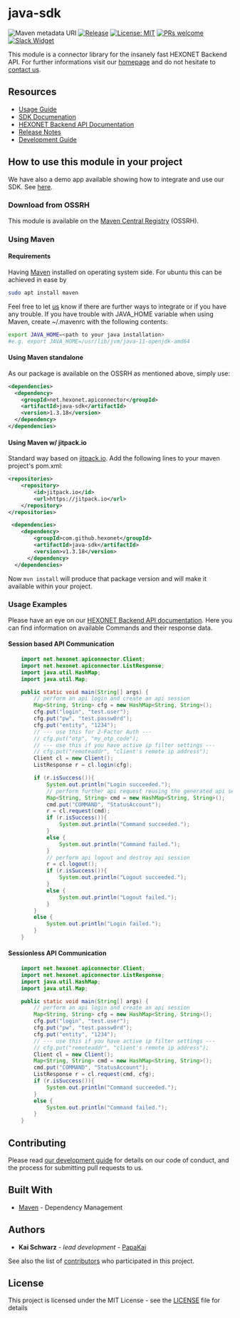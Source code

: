 # java-sdk

![Maven metadata URI](https://img.shields.io/maven-metadata/v/http/central.maven.org/maven2/net/hexonet/apiconnector/java-sdk/maven-metadata.xml.svg)
[![Release](https://jitpack.io/v/hexonet/java-sdk.svg)](https://jitpack.io/#hexonet/java-sdk)
[![License: MIT](https://img.shields.io/badge/License-MIT-blue.svg)](https://opensource.org/licenses/MIT)
[![PRs welcome](https://img.shields.io/badge/PRs-welcome-brightgreen.svg)](https://github.com/hexonet/java-sdk/blob/master/CONTRIBUTING.md)
[![Slack Widget](https://camo.githubusercontent.com/984828c0b020357921853f59eaaa65aaee755542/68747470733a2f2f73332e65752d63656e7472616c2d312e616d617a6f6e6177732e636f6d2f6e6774756e612f6a6f696e2d75732d6f6e2d736c61636b2e706e67)](https://hexonet-sdk.slack.com/messages/CBF4K9E1F)

This module is a connector library for the insanely fast HEXONET Backend API. For further informations visit our [homepage](http://hexonet.net) and do not hesitate to [contact us](https://www.hexonet.net/contact).

## Resources

* [Usage Guide](https://github.com/hexonet/java-sdk/blob/master/README.md#how-to-use-this-module-in-your-project)
* [SDK Documenation](https://rawgit.com/hexonet/java-sdk/master/target/site/apidocs/net/hexonet/apiconnector/package-summary.html)
* [HEXONET Backend API Documentation](https://github.com/hexonet/hexonet-api-documentation/tree/master/API)
* [Release Notes](https://github.com/hexonet/java-sdk/releases)
* [Development Guide](https://github.com/hexonet/java-sdk/wiki/Development-Guide)

## How to use this module in your project

We have also a demo app available showing how to integrate and use our SDK. See [here](https://github.com/hexonet/java-sdk-demo).

### Download from OSSRH

This module is available on the [Maven Central Registry](https://github.com/hexonet/java-sdk/wiki/Development-Guide#ossrh-paths) (OSSRH).

### Using Maven

#### Requirements

Having [Maven](https://maven.apache.org) installed on operating system side. For ubuntu this can be achieved in ease by

```bash
sudo apt install maven
```

Feel free to let [us](https://github.com/hexonet/java-sdk/wiki/Help) know if there are further ways to integrate or if you have any trouble.
If you have trouble with JAVA_HOME variable when using Maven, create ~/.mavenrc with the following contents:

```bash
export JAVA_HOME=<path to your java installation>
#e.g. export JAVA_HOME=/usr/lib/jvm/java-11-openjdk-amd64
```

#### Using Maven standalone

As our package is available on the OSSRH as mentioned above, simply use:

```xml
<dependencies>
  <dependency>
    <groupId>net.hexonet.apiconnector</groupId>
    <artifactId>java-sdk</artifactId>
    <version>1.3.18</version>
  </dependency>
</dependencies>
```

#### Using Maven w/ jitpack.io

Standard way based on [jitpack.io](http://jitpack.io).
Add the following lines to your maven project's pom.xml:

```xml
<repositories>
    <repository>
        <id>jitpack.io</id>
        <url>https://jitpack.io</url>
    </repository>
</repositories>

 <dependencies>
    <dependency>
        <groupId>com.github.hexonet</groupId>
        <artifactId>java-sdk</artifactId>
        <version>v1.3.18</version>
      </dependency>
  </dependencies>
```

Now `mvn install` will produce that package version and will make it available within your project.

### Usage Examples

Please have an eye on our [HEXONET Backend API documentation](https://github.com/hexonet/hexonet-api-documentation/tree/master/API). Here you can find information on available Commands and their response data.

#### Session based API Communication

```java
    import net.hexonet.apiconnector.Client;
    import net.hexonet.apiconnector.ListResponse;
    import java.util.HashMap;
    import java.util.Map;

    public static void main(String[] args) {
        // perform an api login and create an api session
        Map<String, String> cfg = new HashMap<String, String>();
        cfg.put("login", "test.user");
        cfg.put("pw", "test.passw0rd");
        cfg.put("entity", "1234");
        // --- use this for 2-Factor Auth ---
        // cfg.put("otp", "my_otp_code");
        // --- use this if you have active ip filter settings ---
        // cfg.put("remoteaddr", "client's remote ip address");
        Client cl = new Client();
        ListResponse r = cl.login(cfg);

        if (r.isSuccess()){
            System.out.println("Login succeeded.");
            // perform further api request reusing the generated api session
            Map<String, String> cmd = new HashMap<String, String>();
            cmd.put("COMMAND", "StatusAccount");
            r = cl.request(cmd);
            if (r.isSuccess()){
                System.out.println("Command succeeded.");
            }
            else {
                System.out.println("Command failed.");
            }
            // perform api logout and destroy api session
            r = cl.logout();
            if (r.isSuccess()){
                System.out.println("Logout succeeded.");
            }
            else {
                System.out.println("Logout failed.");
            }
        }
        else {
            System.out.println("Login failed.");
        }
    }
```

#### Sessionless API Communication

```java
    import net.hexonet.apiconnector.Client;
    import net.hexonet.apiconnector.ListResponse;
    import java.util.HashMap;
    import java.util.Map;

    public static void main(String[] args) {
        // perform an api login and create an api session
        Map<String, String> cfg = new HashMap<String, String>();
        cfg.put("login", "test.user");
        cfg.put("pw", "test.passw0rd");
        cfg.put("entity", "1234");
        // --- use this if you have active ip filter settings ---
        // cfg.put("remoteaddr", "client's remote ip address");
        Client cl = new Client();
        Map<String, String> cmd = new HashMap<String, String>();
        cmd.put("COMMAND", "StatusAccount");
        ListResponse r = cl.request(cmd, cfg);
        if (r.isSuccess()){
            System.out.println("Command succeeded.");
        }
        else {
            System.out.println("Command failed.");
        }
    }
```

## Contributing

Please read [our development guide](https://github.com/hexonet/java-sdk/wiki/Development-Guide) for details on our code of conduct, and the process for submitting pull requests to us.

## Built With

* [Maven](https://maven.apache.org/) - Dependency Management

## Authors

* **Kai Schwarz** - *lead development* - [PapaKai](https://github.com/papakai)

See also the list of [contributors](https://github.com/hexonet/java-sdk/graphs/contributors) who participated in this project.

## License

This project is licensed under the MIT License - see the [LICENSE](LICENSE) file for details
